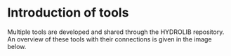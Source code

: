 # Introduction of tools
Multiple tools are developed and shared through the HYDROLIB repository. An overview of these tools with their connections is given in the image below. 

